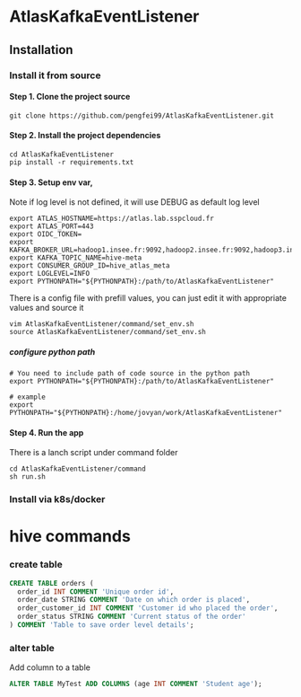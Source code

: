 # AtlasKafkaEventListener

## Installation

### Install it from source

#### Step 1. Clone the project source

```shell
git clone https://github.com/pengfei99/AtlasKafkaEventListener.git

```

#### Step 2. Install the project dependencies
```shell 
cd AtlasKafkaEventListener
pip install -r requirements.txt 
```

#### Step 3. Setup env var,

Note if log level is not defined, it will use DEBUG as default log level

```shell
export ATLAS_HOSTNAME=https://atlas.lab.sspcloud.fr
export ATLAS_PORT=443
export OIDC_TOKEN=
export KAFKA_BROKER_URL=hadoop1.insee.fr:9092,hadoop2.insee.fr:9092,hadoop3.insee.fr:9092
export KAFKA_TOPIC_NAME=hive-meta
export CONSUMER_GROUP_ID=hive_atlas_meta
export LOGLEVEL=INFO
export PYTHONPATH="${PYTHONPATH}:/path/to/AtlasKafkaEventListener"
```

There is a config file with prefill values, you can just edit it with appropriate values and source it

```shell
vim AtlasKafkaEventListener/command/set_env.sh
source AtlasKafkaEventListener/command/set_env.sh
```

##### configure python path

```shell
# You need to include path of code source in the python path 
export PYTHONPATH="${PYTHONPATH}:/path/to/AtlasKafkaEventListener"

# example
export PYTHONPATH="${PYTHONPATH}:/home/jovyan/work/AtlasKafkaEventListener"
```
#### Step 4. Run the app

There is a lanch script under command folder

```shell
cd AtlasKafkaEventListener/command
sh run.sh
```

### Install via k8s/docker


# hive commands

### create table
```sql
CREATE TABLE orders (
  order_id INT COMMENT 'Unique order id',
  order_date STRING COMMENT 'Date on which order is placed',
  order_customer_id INT COMMENT 'Customer id who placed the order',
  order_status STRING COMMENT 'Current status of the order'
) COMMENT 'Table to save order level details';
```

### alter table
Add column to a table
```sql
ALTER TABLE MyTest ADD COLUMNS (age INT COMMENT 'Student age');
```
